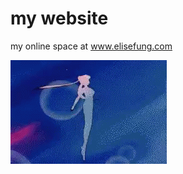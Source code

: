 # my website
my online space at www.elisefung.com

![Gif of Sailor Moon's transformation](/images/transformation.gif "work in progress")